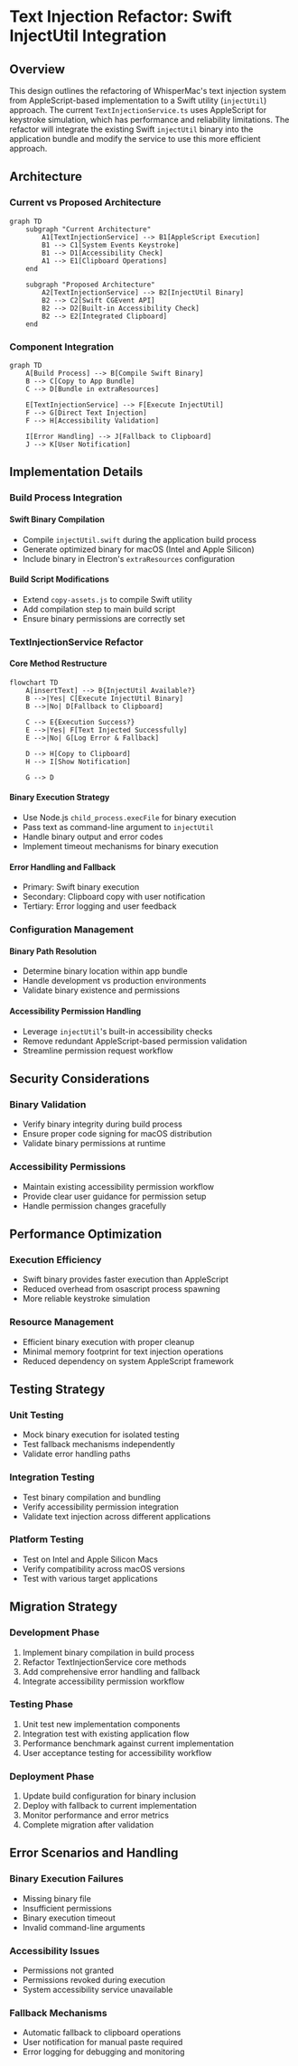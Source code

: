 # Text Injection Refactor: Swift InjectUtil Integration

## Overview

This design outlines the refactoring of WhisperMac's text injection system from AppleScript-based implementation to a Swift utility (`injectUtil`) approach. The current `TextInjectionService.ts` uses AppleScript for keystroke simulation, which has performance and reliability limitations. The refactor will integrate the existing Swift `injectUtil` binary into the application bundle and modify the service to use this more efficient approach.

## Architecture

### Current vs Proposed Architecture

```mermaid
graph TD
    subgraph "Current Architecture"
        A1[TextInjectionService] --> B1[AppleScript Execution]
        B1 --> C1[System Events Keystroke]
        B1 --> D1[Accessibility Check]
        A1 --> E1[Clipboard Operations]
    end
    
    subgraph "Proposed Architecture"
        A2[TextInjectionService] --> B2[InjectUtil Binary]
        B2 --> C2[Swift CGEvent API]
        B2 --> D2[Built-in Accessibility Check]
        B2 --> E2[Integrated Clipboard]
    end
```

### Component Integration

```mermaid
graph TD
    A[Build Process] --> B[Compile Swift Binary]
    B --> C[Copy to App Bundle]
    C --> D[Bundle in extraResources]
    
    E[TextInjectionService] --> F[Execute InjectUtil]
    F --> G[Direct Text Injection]
    F --> H[Accessibility Validation]
    
    I[Error Handling] --> J[Fallback to Clipboard]
    J --> K[User Notification]
```

## Implementation Details

### Build Process Integration

#### Swift Binary Compilation
- Compile `injectUtil.swift` during the application build process
- Generate optimized binary for macOS (Intel and Apple Silicon)
- Include binary in Electron's `extraResources` configuration

#### Build Script Modifications
- Extend `copy-assets.js` to compile Swift utility
- Add compilation step to main build script
- Ensure binary permissions are correctly set

### TextInjectionService Refactor

#### Core Method Restructure

```mermaid
flowchart TD
    A[insertText] --> B{InjectUtil Available?}
    B -->|Yes| C[Execute InjectUtil Binary]
    B -->|No| D[Fallback to Clipboard]
    
    C --> E{Execution Success?}
    E -->|Yes| F[Text Injected Successfully]
    E -->|No| G[Log Error & Fallback]
    
    D --> H[Copy to Clipboard]
    H --> I[Show Notification]
    
    G --> D
```

#### Binary Execution Strategy
- Use Node.js `child_process.execFile` for binary execution
- Pass text as command-line argument to `injectUtil`
- Handle binary output and error codes
- Implement timeout mechanisms for binary execution

#### Error Handling and Fallback
- Primary: Swift binary execution
- Secondary: Clipboard copy with user notification
- Tertiary: Error logging and user feedback

### Configuration Management

#### Binary Path Resolution
- Determine binary location within app bundle
- Handle development vs production environments
- Validate binary existence and permissions

#### Accessibility Permission Handling
- Leverage `injectUtil`'s built-in accessibility checks
- Remove redundant AppleScript-based permission validation
- Streamline permission request workflow

## Security Considerations

### Binary Validation
- Verify binary integrity during build process
- Ensure proper code signing for macOS distribution
- Validate binary permissions at runtime

### Accessibility Permissions
- Maintain existing accessibility permission workflow
- Provide clear user guidance for permission setup
- Handle permission changes gracefully

## Performance Optimization

### Execution Efficiency
- Swift binary provides faster execution than AppleScript
- Reduced overhead from osascript process spawning
- More reliable keystroke simulation

### Resource Management
- Efficient binary execution with proper cleanup
- Minimal memory footprint for text injection operations
- Reduced dependency on system AppleScript framework

## Testing Strategy

### Unit Testing
- Mock binary execution for isolated testing
- Test fallback mechanisms independently
- Validate error handling paths

### Integration Testing
- Test binary compilation and bundling
- Verify accessibility permission integration
- Validate text injection across different applications

### Platform Testing
- Test on Intel and Apple Silicon Macs
- Verify compatibility across macOS versions
- Test with various target applications

## Migration Strategy

### Development Phase
1. Implement binary compilation in build process
2. Refactor TextInjectionService core methods
3. Add comprehensive error handling and fallback
4. Integrate accessibility permission workflow

### Testing Phase
1. Unit test new implementation components
2. Integration test with existing application flow
3. Performance benchmark against current implementation
4. User acceptance testing for accessibility workflow

### Deployment Phase
1. Update build configuration for binary inclusion
2. Deploy with fallback to current implementation
3. Monitor performance and error metrics
4. Complete migration after validation

## Error Scenarios and Handling

### Binary Execution Failures
- Missing binary file
- Insufficient permissions
- Binary execution timeout
- Invalid command-line arguments

### Accessibility Issues
- Permissions not granted
- Permissions revoked during execution
- System accessibility service unavailable

### Fallback Mechanisms
- Automatic fallback to clipboard operations
- User notification for manual paste required
- Error logging for debugging and monitoring